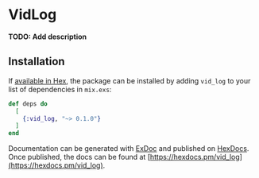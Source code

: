 # VidLog

**TODO: Add description**

## Installation

If [available in Hex](https://hex.pm/docs/publish), the package can be installed
by adding `vid_log` to your list of dependencies in `mix.exs`:

```elixir
def deps do
  [
    {:vid_log, "~> 0.1.0"}
  ]
end
```

Documentation can be generated with [ExDoc](https://github.com/elixir-lang/ex_doc)
and published on [HexDocs](https://hexdocs.pm). Once published, the docs can
be found at [https://hexdocs.pm/vid_log](https://hexdocs.pm/vid_log).

